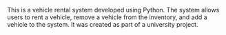 This is a vehicle rental system developed using Python. The system allows users to rent a vehicle, remove a vehicle from the inventory, and add a vehicle to the system. It was created as part of a university project.
